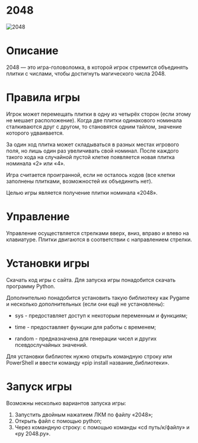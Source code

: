 # 2048
  ![2048](https://github.com/user-attachments/assets/2a57d871-251f-4b21-8243-6bb917616018)
  # Описание
  2048 — это игра-головоломка, в которой игрок стремится объединять плитки с числами, чтобы достигнуть магического числа 2048.
  # Правила игры
  Игрок может перемещать плитки в одну из четырёх сторон (если этому не мешает расположение). Когда две плитки одинакового номинала сталкиваются друг с другом, то становятся одним тайлом, значение которого удваивается.

  За один ход плитка может складываться в разных местах игрового поля, но лишь один раз увеличивать свой номинал. После каждого такого хода на случайной пустой клетке появляется новая плитка номинала «2» или «4».

  Игра считается проигранной, если не осталось ходов (все клетки заполнены плитками, возможностей их объединить нет). 

  Целью игры является получение плитки номинала «2048».
  # Управление
  Управление осуществляется стрелками вверх, вниз, вправо и влево на клавиатуре.
  Плитки двигаются в соответствии с направлением стрелки.
  # Установки игры 
  Скачать код игры с сайта. Для запуска игры понадобится скачать программу Python. 
  
  Дополнительно понадобится установить такую библиотеку как Pygame и несколько дополнительных (если они ещё не установлены): 
  
  - sys - предоставляет доступ к некоторым переменным и функциям;
  
  - time -  предоставляет функции для работы с временем;
  
  - random - предназначена для генерации чисел и других псевдослучайных значений.
  
  Для установки библиотек нужно открыть командную строку или PowerShell и ввести команду «pip install название_библиотеки».
  # Запуск игры
  Возможны несколько вариантов запуска игры:
  1. Запустить двойным нажатием ЛКМ по файлу «2048»;
  2. Открыть файл с помощью python;
  3. Через командную строку: с помощью команды «cd путь/к/файлу» и «py 2048.py».

